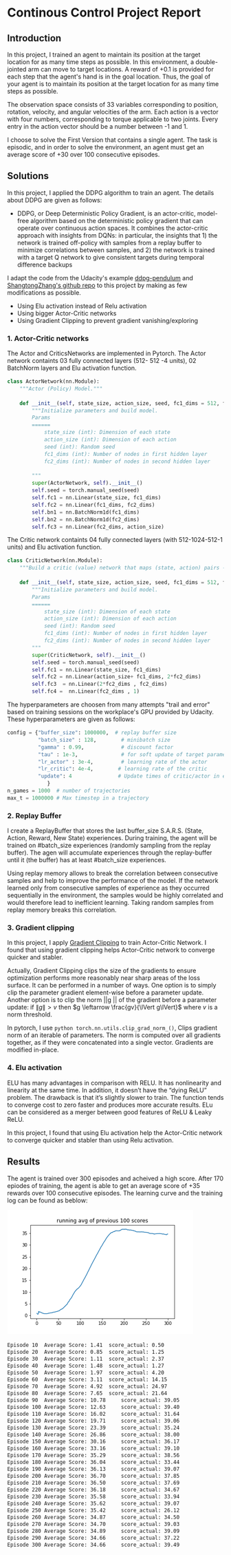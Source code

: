 # Continous Control Project Report

## Introduction

In this project, I trained an agent to maintain its position at the target location for as many time steps as possible. In this environment, a double-jointed arm can move to target locations. A reward of +0.1 is provided for each step that the agent's hand is in the goal location. Thus, the goal of your agent is to maintain its position at the target location for as many time steps as possible.

The observation space consists of 33 variables corresponding to position, rotation, velocity, and angular velocities of the arm. Each action is a vector with four numbers, corresponding to torque applicable to two joints. Every entry in the action vector should be a number between -1 and 1.

I choose to solve the First Version that contains a single agent. The task is episodic, and in order to solve the environment, an agent must get an average score of +30 over 100 consecutive episodes.

## Solutions
In this project, I applied the DDPG algorithm to train an agent. The details about DDPG are given as follows:
* DDPG, or Deep Deterministic Policy Gradient, is an actor-critic, model-free algorithm based on the deterministic policy gradient that can operate over continuous action spaces. It combines the actor-critic approach with insights from DQNs: in particular, the insights that 1) the network is trained off-policy with samples from a replay buffer to minimize correlations between samples, and 2) the network is trained with a target Q network to give consistent targets during temporal difference backups

I adapt the code from the Udacity's example [ddpg-pendulum](https://github.com/udacity/deep-reinforcement-learning/tree/master/ddpg-pendulum) and [ShangtongZhang's github repo](https://github.com/ShangtongZhang/reinforcement-learning-an-introduction) to this project by making as few modifications as possible.

- Using Elu activation instead of Relu activation
- Using bigger Actor-Critic networks
- Using Gradient Clipping to prevent gradient vanishing/exploring

### 1. Actor-Critic networks

The Actor and CriticsNetworks are implemented in Pytorch. The Actor network containts 03 fully connected layers (512- 512 -4 units), 02 BatchNorm layers and Elu activation function. 

```python
class ActorNetwork(nn.Module):
    """Actor (Policy) Model."""

    def __init__(self, state_size, action_size, seed, fc1_dims = 512, fc2_dims = 512):
        """Initialize parameters and build model.
        Params
        ======
            state_size (int): Dimension of each state
            action_size (int): Dimension of each action
            seed (int): Random seed
            fc1_dims (int): Number of nodes in first hidden layer
            fc2_dims (int): Number of nodes in second hidden layer            

        """
        super(ActorNetwork, self).__init__()
        self.seed = torch.manual_seed(seed)
        self.fc1 = nn.Linear(state_size, fc1_dims)
        self.fc2 = nn.Linear(fc1_dims, fc2_dims)
        self.bn1 = nn.BatchNorm1d(fc1_dims)
        self.bn2 = nn.BatchNorm1d(fc2_dims)
        self.fc3 = nn.Linear(fc2_dims, action_size) 
```

The Critic network containts 04 fully connected layers (with 512-1024-512-1 units) and Elu activation function.

```python
class CriticNetwork(nn.Module):
    """Build a critic (value) network that maps (state, action) pairs -> Q-values."""

    def __init__(self, state_size, action_size, seed, fc1_dims = 512, fc2_dims = 512):
        """Initialize parameters and build model.
        Params
        ======
            state_size (int): Dimension of each state
            action_size (int): Dimension of each action
            seed (int): Random seed
            fc1_dims (int): Number of nodes in first hidden layer
            fc2_dims (int): Number of nodes in second hidden layer
        """
        super(CriticNetwork, self).__init__()
        self.seed = torch.manual_seed(seed)
        self.fc1 = nn.Linear(state_size, fc1_dims)
        self.fc2 = nn.Linear(action_size+ fc1_dims, 2*fc2_dims)
        self.fc3  = nn.Linear(2*fc2_dims , fc2_dims)  
        self.fc4 =  nn.Linear(fc2_dims , 1)
```

The hyperparameters are choosen from many attempts "trail and error" based on training sessions on the workplace's GPU provided by Udacity. These hyperparameters are given as follows:

```python
config = {"buffer_size": 1000000,  # replay buffer size
          "batch_size" : 128,        # minibatch size
          "gamma" : 0.99,            # discount factor
          "tau" : 1e-3,              # for soft update of target parameters
          "lr_actor" : 3e-4,         # learning rate of the actor 
          "lr_critic": 4e-4,        # learning rate of the critic
          "update": 4               # Update times of critic/actor in each trajectory
             }
n_games = 1000  # number of trajectories
max_t = 1000000 # Max timestep in a trajectory
```
### 2. Replay Buffer 
I create a ReplayBuffer that stores the last buffer_size S.A.R.S. (State, Action, Reward, New State) experiences.  During training, the agent will be trained on  #batch_size experiences (randomly sampling from the replay buffer). The agen will accumulate experiences through the replay-buffer until it (the buffer) has at least #batch_size experiences. 

Using replay memory allows to break the correlation between consecutive samples and help to improve the performance of the model. If the network learned only from consecutive samples of experience as they occurred sequentially in the environment, the samples would be highly correlated and would therefore lead to inefficient learning. Taking random samples from replay memory breaks this correlation.

### 3. Gradient clipping
In this project, I apply [Gradient Clipping](https://paperswithcode.com/method/gradient-clipping) to train Actor-Critic Network. I found that using gradient clipping helps Actor-Critic network to converge quicker and stabler.

Actually, Gradient Clipping clips the size of the gradients to ensure optimization performs more reasonably near sharp areas of the loss surface. It can be performed in a number of ways. One option is to simply clip the parameter gradient element-wise before a parameter update. Another option is to clip the norm ||g || of the gradient  before a parameter update:
if $\lVert g\lVert > v$ then  $g \leftarrow \frac{gv}{\lVert g\lVert}$    where  $v$ is a norm threshold.

In pytorch, I use ```python torch.nn.utils.clip_grad_norm_()```, Clips gradient norm of an iterable of parameters. The norm is computed over all gradients together, as if they were concatenated into a single vector. Gradients are modified in-place.

### 4. Elu activation

ELU has many advantages in comparison with RELU. It has nonlinearity and linearity at the same time. In addition, it doesn’t have the “dying ReLU” problem. The drawback is that it’s slightly slower to train. The function tends to converge cost to zero faster and produces more accurate results. ELu can be considered as a merger between good features of ReLU & Leaky ReLU.

In this project, I found that using Elu activation help the Actor-Critic network to converge quicker and stabler than using Relu activation.

## Results
The agent is trained over 300 episodes and acheived a high score. After 170 epiodes of training, the agent is able to get an average score of +35 rewards over 100 consecutive episodes. The learning curve and the training log can be found as beblow:

![fig](./fig.png "learning Curve")

```
Episode 10	Average Score: 1.41	 score_actual: 0.50
Episode 20	Average Score: 0.85	 score_actual: 1.25
Episode 30	Average Score: 1.11	 score_actual: 2.37
Episode 40	Average Score: 1.48	 score_actual: 1.27
Episode 50	Average Score: 1.97	 score_actual: 4.20
Episode 60	Average Score: 3.11	 score_actual: 14.15
Episode 70	Average Score: 4.92	 score_actual: 24.97
Episode 80	Average Score: 7.65	 score_actual: 21.64
Episode 90	Average Score: 10.78	 score_actual: 39.05
Episode 100	Average Score: 12.63	 score_actual: 39.40
Episode 110	Average Score: 16.02	 score_actual: 31.64
Episode 120	Average Score: 19.71	 score_actual: 39.06
Episode 130	Average Score: 23.39	 score_actual: 35.24
Episode 140	Average Score: 26.86	 score_actual: 38.00
Episode 150	Average Score: 30.16	 score_actual: 36.17
Episode 160	Average Score: 33.16	 score_actual: 39.10
Episode 170	Average Score: 35.29	 score_actual: 38.56
Episode 180	Average Score: 36.04	 score_actual: 33.44
Episode 190	Average Score: 36.13	 score_actual: 39.07
Episode 200	Average Score: 36.70	 score_actual: 37.85
Episode 210	Average Score: 36.50	 score_actual: 37.69
Episode 220	Average Score: 36.18	 score_actual: 34.67
Episode 230	Average Score: 35.58	 score_actual: 33.94
Episode 240	Average Score: 35.62	 score_actual: 39.07
Episode 250	Average Score: 35.42	 score_actual: 26.12
Episode 260	Average Score: 34.87	 score_actual: 34.50
Episode 270	Average Score: 34.70	 score_actual: 39.03
Episode 280	Average Score: 34.89	 score_actual: 39.09
Episode 290	Average Score: 34.66	 score_actual: 37.22
Episode 300	Average Score: 34.66	 score_actual: 39.49
```


